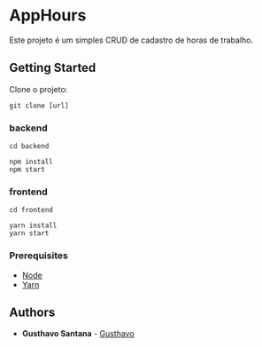 # AppHours

Este projeto é um simples CRUD de cadastro de horas de trabalho.

## Getting Started

Clone o projeto:

```
git clone [url]
```

### backend

```
cd backend

npm install
npm start
```

### frontend

```
cd frontend

yarn install
yarn start
```

### Prerequisites

- [Node](https://nodejs.org/en/download)
- [Yarn](https://yarnpkg.com/lang/pt-br/docs/install/#debian-stable)

## Authors

- **Gusthavo Santana** - [Gusthavo](https://github.com/gusthavosantana)
